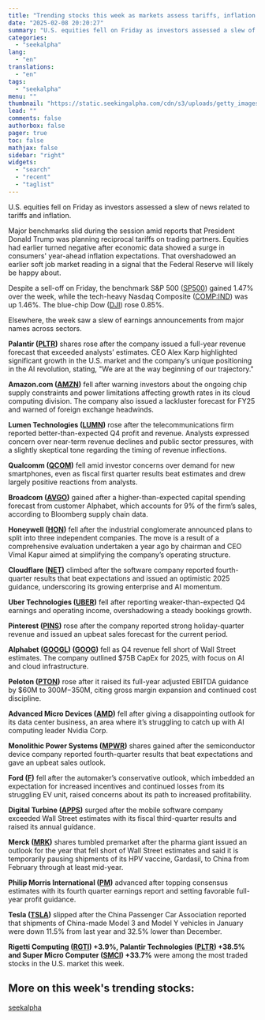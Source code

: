 ```yaml
---
title: "Trending stocks this week as markets assess tariffs, inflation news"
date: "2025-02-08 20:20:27"
summary: "U.S. equities fell on Friday as investors assessed a slew of news related to tariffs and inflation. Major benchmarks slid during the session amid reports that President Donald Trump was planning reciprocal tariffs on trading partners. Equities had earlier turned negative after economic data showed a surge in consumers' year-ahead..."
categories:
  - "seekalpha"
lang:
  - "en"
translations:
  - "en"
tags:
  - "seekalpha"
menu: ""
thumbnail: "https://static.seekingalpha.com/cdn/s3/uploads/getty_images/2197445085/image_2197445085.jpg"
lead: ""
comments: false
authorbox: false
pager: true
toc: false
mathjax: false
sidebar: "right"
widgets:
  - "search"
  - "recent"
  - "taglist"
---
```


U.S. equities fell on Friday as investors assessed a slew of news related to tariffs and inflation.

Major benchmarks slid during the session amid reports that President Donald Trump was planning reciprocal tariffs on trading partners. Equities had earlier turned negative after economic data showed a surge in consumers' year-ahead inflation expectations. That overshadowed an earlier soft job market reading in a signal that the Federal Reserve will likely be happy about.

Despite a sell-off on Friday, the benchmark S&P 500 ([SP500](https://seekingalpha.com/symbol/SP500 "S&P 500 Index")) gained 1.47% over the week, while the tech-heavy Nasdaq Composite ([COMP:IND](https://seekingalpha.com/symbol/COMP:IND "NASDAQ Composite Index")) was up 1.46%. The blue-chip Dow ([DJI](https://seekingalpha.com/symbol/DJI "Dow Jones Industrial Average Index")) rose 0.85%.

Elsewhere, the week saw a slew of earnings announcements from major names across sectors.

**Palantir ([PLTR](https://seekingalpha.com/symbol/PLTR "Palantir Technologies Inc."))** shares rose after the company issued a full-year revenue forecast that exceeded analysts’ estimates. CEO Alex Karp highlighted significant growth in the U.S. market and the company’s unique positioning in the AI revolution, stating, "We are at the way beginning of our trajectory."

**Amazon.com ([AMZN](https://seekingalpha.com/symbol/AMZN "Amazon.com, Inc."))** fell after warning investors about the ongoing chip supply constraints and power limitations affecting growth rates in its cloud computing division. The company also issued a lackluster forecast for FY25 and warned of foreign exchange headwinds.

**Lumen Technologies ([LUMN](https://seekingalpha.com/symbol/LUMN "Lumen Technologies, Inc."))** rose after the telecommunications firm reported better-than-expected Q4 profit and revenue. Analysts expressed concern over near-term revenue declines and public sector pressures, with a slightly skeptical tone regarding the timing of revenue inflections.

**Qualcomm ([QCOM](https://seekingalpha.com/symbol/QCOM "QUALCOMM Incorporated"))** fell amid investor concerns over demand for new smartphones, even as fiscal first quarter results beat estimates and drew largely positive reactions from analysts.

**Broadcom ([AVGO](https://seekingalpha.com/symbol/AVGO "Broadcom Inc."))** gained after a higher-than-expected capital spending forecast from customer Alphabet, which accounts for 9% of the firm’s sales, according to Bloomberg supply chain data.

**Honeywell ([HON](https://seekingalpha.com/symbol/HON "Honeywell International Inc."))** fell after the industrial conglomerate announced plans to split into three independent companies. The move is a result of a comprehensive evaluation undertaken a year ago by chairman and CEO Vimal Kapur aimed at simplifying the company’s operating structure.

**Cloudflare ([NET](https://seekingalpha.com/symbol/NET "Cloudflare, Inc."))** climbed after the software company reported fourth-quarter results that beat expectations and issued an optimistic 2025 guidance, underscoring its growing enterprise and AI momentum.

**Uber Technologies ([UBER](https://seekingalpha.com/symbol/UBER "Uber Technologies, Inc."))** fell after reporting weaker-than-expected Q4 earnings and operating income, overshadowing a steady bookings growth.

**Pinterest ([PINS](https://seekingalpha.com/symbol/PINS "Pinterest, Inc."))** rose after the company reported strong holiday-quarter revenue and issued an upbeat sales forecast for the current period.

**Alphabet ([GOOGL](https://seekingalpha.com/symbol/GOOGL "Alphabet Inc.")) ([GOOG](https://seekingalpha.com/symbol/GOOG "Alphabet Inc."))** fell as Q4 revenue fell short of Wall Street estimates. The company outlined $75B CapEx for 2025, with focus on AI and cloud infrastructure.

**Peloton ([PTON](https://seekingalpha.com/symbol/PTON "Peloton Interactive, Inc."))** rose after it raised its full-year adjusted EBITDA guidance by $60M to $300M-$350M, citing gross margin expansion and continued cost discipline.

**Advanced Micro Devices ([AMD](https://seekingalpha.com/symbol/AMD "Advanced Micro Devices, Inc."))** fell after giving a disappointing outlook for its data center business, an area where it’s struggling to catch up with AI computing leader Nvidia Corp.

**Monolithic Power Systems ([MPWR](https://seekingalpha.com/symbol/MPWR "Monolithic Power Systems, Inc."))** shares gained after the semiconductor device company reported fourth-quarter results that beat expectations and gave an upbeat sales outlook.

**Ford ([F](https://seekingalpha.com/symbol/F "Ford Motor Company"))** fell after the automaker’s conservative outlook, which imbedded an expectation for increased incentives and continued losses from its struggling EV unit, raised concerns about its path to increased profitability.

**Digital Turbine ([APPS](https://seekingalpha.com/symbol/APPS "Digital Turbine, Inc."))** surged after the mobile software company exceeded Wall Street estimates with its fiscal third-quarter results and raised its annual guidance.

**Merck ([MRK](https://seekingalpha.com/symbol/MRK "Merck & Co., Inc."))** shares tumbled premarket after the pharma giant issued an outlook for the year that fell short of Wall Street estimates and said it is temporarily pausing shipments of its HPV vaccine, Gardasil, to China from February through at least mid-year.

**Philip Morris International ([PM](https://seekingalpha.com/symbol/PM "Philip Morris International Inc."))** advanced after topping consensus estimates with its fourth quarter earnings report and setting favorable full-year profit guidance.

**Tesla ([TSLA](https://seekingalpha.com/symbol/TSLA "Tesla, Inc."))** slipped after the China Passenger Car Association reported that shipments of China-made Model 3 and Model Y vehicles in January were down 11.5% from last year and 32.5% lower than December.

**Rigetti Computing ([RGTI](https://seekingalpha.com/symbol/RGTI "Rigetti Computing, Inc.")) +3.9%, Palantir Technologies ([PLTR](https://seekingalpha.com/symbol/PLTR "Palantir Technologies Inc.")) +38.5% and Super Micro Computer ([SMCI](https://seekingalpha.com/symbol/SMCI "Super Micro Computer, Inc.")) +33.7%** were among the most traded stocks in the U.S. market this week.

**More on this week's trending stocks:**
----------------------------------------

[seekalpha](https://seekingalpha.com/news/4405153-trending-stocks-this-week-as-markets-assess-tariffs-inflation-news)
